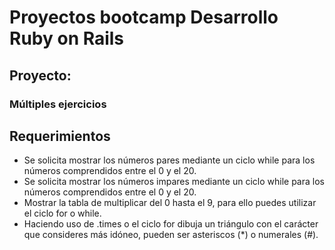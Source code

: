 # Proyectos bootcamp Desarrollo Ruby on Rails

## Proyecto:
### Múltiples ejercicios 

## Requerimientos 

- Se solicita mostrar los números pares mediante un ciclo while para los números comprendidos entre el 0 y el 20.
- Se solicita mostrar los números impares mediante un ciclo while para los números comprendidos entre el 0 y el 20.
- Mostrar la tabla de multiplicar del 0 hasta el 9, para ello puedes utilizar el ciclo for o while.
- Haciendo uso de .times o el ciclo for dibuja un triángulo con el carácter que consideres más idóneo, pueden ser asteriscos (*) o numerales (#).
